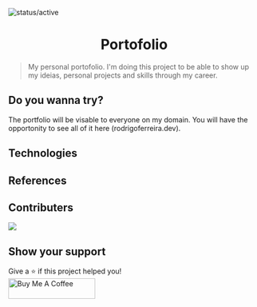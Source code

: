 ![status/active](https://img.shields.io/badge/STATUS-ACTIVE-%23059669?style=flat-square)

<h1 align="center">Portofolio</h1>

> My personal portofolio. I'm doing this project to be able to show up my ideias, personal projects and skills through my career.

## Do you wanna try?

The portfolio will be visable to everyone on my domain. You will have the opportonity to see all of it here (rodrigoferreira.dev).

## Technologies

## References

## Contributers

[![](https://github.com/rerf19.png?size=50)](https://github.com/rerf19)

## Show your support

Give a ⭐️ if this project helped you!
<br>
<a href="https://www.buymeacoffee.com/rerf19" target="_blank"><img src="https://cdn.buymeacoffee.com/buttons/default-orange.png" alt="Buy Me A Coffee" height="41" width="174"></a>
